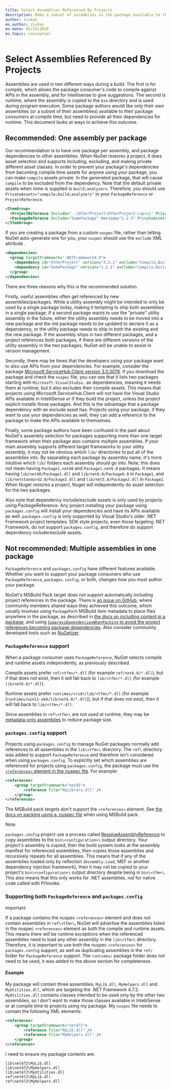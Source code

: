 ```yaml
---
title: Select Assemblies Referenced By Projects
description: Make a subset of assemblies in the package available to the compiler, while all assemblies are available at runtime.
author: zivkan
ms.author: zivkan
ms.date: 05/24/2019
ms.topic: conceptual
---
```


# Select Assemblies Referenced By Projects

Assemblies are used in two different ways during a build. The first is for compile, which allows the package consumer's code to compile against APIs in the assembly, and for Intellisense to give suggestions. The second is runtime, where the assembly is copied to the `bin` directory and is used during program execution. Some package authors would like only their own assemblies (or a subset of their assemblies) available to their package consumers at compile time, but need to provide all their dependencies for runtime. This document looks at ways to achieve this outcome.

## Recommended: One assembly per package

Our recommendation is to have one package per assembly, and package dependencies to other assemblies. When NuGet restores a project, it does asset selection and supports including, excluding, and making private different asset classes. In order to prevent your package's dependencies from becoming compile time assets for anyone using your package, you can make `compile` assets private. In the generated package, that will cause `compile` to be excluded from the dependency. Note that the default private assets when none is supplied is `build;analyzers`. Therefore, you should use `PrivateAssets="compile;build;analyzers"` in your `PackageReference` or `ProjectReference`.

```xml
<ItemGroup>
  <ProjectReference Include="..\OtherProject\OtherProject.csproj" PrivateAssets="compile;build;analyzers" />
  <PackageReference Include="SomePackage" Version="1.2.3" PrivateAssets="compile;build;analyzers" />
</ItemGroup>
```

If you are creating a package from a custom `nuspec` file, rather than letting NuGet auto-generate one for you, your `nuspec` should use the `exclude` XML attribute .

```xml
<dependencies>
  <group targetFramework=".NETFramework4.8">
    <dependency id="OtherProject" version="3.2.1" exclude="Compile,Build,Analyzers" />
    <dependency id="SomePackage" version="1.2.3" exclude="Compile,Build,Analyzers" />
  </group>
</dependencies>
```

There are three reasons why this is the recommended solution.

Firstly, useful assemblies often get referenced by new assemblies/packages. While a utility assembly might be intended to only be used by a single package today, making it tempting to ship both assemblies in a single package, if a second package wants to use the "private" utility assembly in the future, either the utility assembly needs to be moved into a new package and the old package needs to be updated to declare it as a dependency, or the utility package needs to ship in both the existing and the new package. If the assembly ships in two different packages, and a project references both packages, if there are different versions of the utility assembly in the two packages, NuGet will be unable to assist in version management.

Secondly, there may be times that the developers using your package want to also use APIs from your dependencies. For example, consider the package [Microsoft.ServiceHub.Client version 3.0.3078](https://www.nuget.org/packages/Microsoft.ServiceHub.Client/3.0.3078). If you download the package and check the `nuspec` file, you can see that it lists two packages starting with `Microsoft.VisualStudio.` as dependencies, meaning it needs them at runtime, but it also excludes their compile assets. This means that projects using Microsoft.ServiceHub.Client will not have the Visual Studio APIs available in IntelliSense or if they build the project, unless the project explicit installs those packages. And this is the advantage that a package dependency with an exclude asset has. Projects using your package, if they want to use your dependencies as well, they can add a reference to the package to make the APIs available to themselves.

Finally, some package authors have been confused in the past about NuGet's assembly selection for packages supporting more than one target framework when their package also contains multiple assemblies. If your main assembly supports different target frameworks to your utility assembly, it may not be obvious which `lib/` directories to put all of the assemblies into. By separating each package by assembly name, it's more intuitive which `lib/` folders each assembly should go into. Note, this does not mean having `Package1.net48` and `Package1.net6.0` packages. It means having `lib/net48/Package1.dll` and `lib/net6.0/Package6.0` in `Package1`, and `lib/netstandard2.0/Package2.dll` and `lib/net5.0/Package2.dll` in `Package2`. When Nuget restores a project, Nuget will independently do asset selection for the two packages.

Also note that dependency include/exclude assets is only used by projects using PackageReference. Any project installing your package using `packages.config` will install your dependencies and have its APIs available as well. `packages.config` is only supported by Visual Studio's older .NET Framework project templates. SDK style projects, even those targeting .NET Framework, do not support `packages.config`, and therefore do support dependency include/exclude assets.

## Not recommended: Multiple assemblies in one package

`PackageReference` and `packages.config` have different features available. Whether you want to support your package consumers who use `PackageReference`, `packages.config`, or both, changes how you must author your package.

NuGet's MSBuild Pack target does not support automatically including project references in the package. There is [an issue on GitHub](https://github.com/NuGet/Home/issues/3891), where community members shared ways they achieved this outcome, which usually involves using `PackagePath` MSBuild item metadata to place files anywhere in the package, as described in [the docs on including content in a package](../reference/msbuild-targets.md#including-content-in-a-package), and using [`SuppressDependenciesWhenPacking` to avoid the project references becoming package dependencies](../reference/msbuild-targets.md#pack-target-inputs). Also consider community developed tools such as [NuGetizer](https://github.com/devlooped/nugetizer).

### `PackageReference` support

When a package consumer uses `PackageReference`, NuGet selects compile and runtime assets independently, as previously described.

Compile assets prefer `ref/<tfm>/*.dll` (for example `ref/net6.0/*.dll`), but if that does not exist, then it will fall back to `lib/<tfm>/*.dll` (for example `lib/net6.0/*.dll`).

Runtime assets prefer `runtimes/<rid>/lib/<tfm>/*.dll` (for example (`runtimes/win11-x64/lib/net6.0/*.dll`)), but if that does not exist, then it will fall back to `lib/<tfm>/*.dll`.

Since assemblies in `ref\<tfm>\` are not used at runtime, they may be [metadata-only assemblies](https://github.com/dotnet/roslyn/blob/main/docs/features/refout.md) to reduce package size.

### `packages.config` support

Projects using `packages.config` to manage NuGet packages normally add references to all assemblies in the `lib\<tfm>\` directory. The `ref\` directory was added to support `PackageReference` and therefore isn't considered when using `packages.config`. To explicitly set which assemblies are referenced for projects using `packages.config`, the package must use the [`<references>` element in the nuspec file](../reference/nuspec.md#explicit-assembly-references). For example:

```xml
<references>
    <group targetFramework="net45">
        <reference file="MyLibrary.dll" />
    </group>
</references>
```

The MSBuild pack targets don't support the `<references>` element. See [the docs on packing using a .nuspec file](../reference/msbuild-targets.md#packing-using-a-nuspec-file) when using MSBuild pack.

> [!Note]
> `packages.config` project use a process called [ResolveAssemblyReference](https://github.com/Microsoft/msbuild/blob/main/documentation/wiki/ResolveAssemblyReference.md) to copy assemblies to the `bin\<configuration>\` output directory. Your project's assembly is copied, then the build system looks at the assembly manifest for referenced assemblies, then copies those assemblies and recursively repeats for all assemblies. This means that if any of the assemblies loaded only by reflection (`Assembly.Load`, MEF or another dependency injection framework), then it may not be copied to your project's `bin\<configuration>\` output directory despite being in `bin\<tfm>\`. This also means that this only works for .NET assemblies, not for native code called with P/Invoke.

### Supporting both `PackageReference` and `packages.config`

> [!Important]
> If a package contains the nuspec `<references>` element and does not contain assemblies in `ref\<tfm>\`, NuGet will advertise the assemblies listed in the nuspec `<references>` element as both the compile and runtime assets. This means there will be runtime exceptions when the referenced assemblies need to load any other assembly in the `lib\<tfm>\` directory. Therefore, it is important to use both the nuspec `<references>` for `packages.config` support, as well as duplicating assemblies in the `ref/` folder for `PackageReference` support. The `runtimes/` package folder does not need to be used, it was added to the above section for completeness.

#### Example

My package will contain three assemblies, `MyLib.dll`, `MyHelpers.dll` and `MyUtilities.dll`, which are targeting the .NET Framework 4.7.2. `MyUtilities.dll` contains classes intended to be used only by the other two assemblies, so I don't want to make those classes available in IntelliSense or at compile time to projects using my package. My `nuspec` file needs to contain the following XML elements:

```xml
<references>
    <group targetFramework="net472">
        <reference file="MyLib.dll" />
        <reference file="MyHelpers.dll" />
    </group>
</references>
```

I need to ensure my package contents are:

```text
lib\net472\MyLib.dll
lib\net472\MyHelpers.dll
lib\net472\MyUtilities.dll
ref\net472\MyLib.dll
ref\net472\MyHelpers.dll
```
